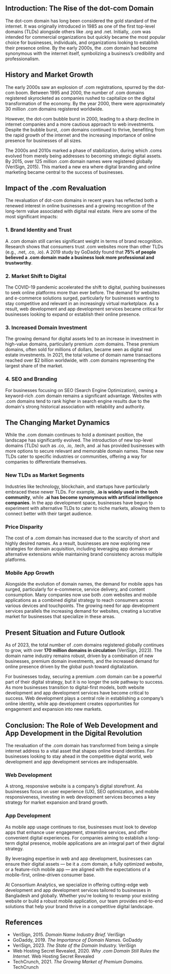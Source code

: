 ## Introduction: The Rise of the dot-com Domain

The dot-com domain has long been considered the gold standard of the internet. It was originally introduced in 1985 as one of the first top-level domains (TLDs) alongside others like .org and .net. Initially, .com was intended for commercial organizations but quickly became the most popular choice for businesses, individuals, and organizations looking to establish their presence online. By the early 2000s, the .com domain had become synonymous with the internet itself, symbolizing a business’s credibility and professionalism.

## History and Market Growth

The early 2000s saw an explosion of .com registrations, spurred by the dot-com boom. Between 1995 and 2000, the number of .com domains registered skyrocketed as companies rushed to capitalize on the digital transformation of the economy. By the year 2000, there were approximately 30 million .com domains registered worldwide.

However, the dot-com bubble burst in 2000, leading to a sharp decline in internet companies and a more cautious approach to web investments. Despite the bubble burst, .com domains continued to thrive, benefiting from the rapid growth of the internet and the increasing importance of online presence for businesses of all sizes.

The 2000s and 2010s marked a phase of stabilization, during which .coms evolved from merely being addresses to becoming strategic digital assets. By 2015, over 125 million .com domain names were registered globally (VeriSign, 2015). This marked a new era where digital branding and online marketing became central to the success of businesses.

## Impact of the .com Revaluation

The revaluation of dot-com domains in recent years has reflected both a renewed interest in online businesses and a growing recognition of the long-term value associated with digital real estate. Here are some of the most significant impacts:

### 1. Brand Identity and Trust

A .com domain still carries significant weight in terms of brand recognition. Research shows that consumers trust .com websites more than other TLDs (e.g., .net, .co, .io). A 2019 study by GoDaddy found that **75% of people believed a .com domain made a business look more professional and trustworthy**.

### 2. Market Shift to Digital

The COVID-19 pandemic accelerated the shift to digital, pushing businesses to seek online platforms more than ever before. The demand for websites and e-commerce solutions surged, particularly for businesses wanting to stay competitive and relevant in an increasingly virtual marketplace. As a result, web development and app development services became critical for businesses looking to expand or establish their online presence.

### 3. Increased Domain Investment

The growing demand for digital assets led to an increase in investment in high-value domains, particularly premium .com domains. These premium domains, often sold for millions of dollars, became seen as digital real estate investments. In 2021, the total volume of domain name transactions reached over $2 billion worldwide, with .com domains representing the largest share of the market.

### 4. SEO and Branding

For businesses focusing on SEO (Search Engine Optimization), owning a keyword-rich .com domain remains a significant advantage. Websites with .com domains tend to rank higher in search engine results due to the domain's strong historical association with reliability and authority.

## The Changing Market Dynamics

While the .com domain continues to hold a dominant position, the landscape has significantly evolved. The introduction of new top-level domains (TLDs) such as .co, .io, .tech, and .ai has provided businesses with more options to secure relevant and memorable domain names. These new TLDs cater to specific industries or communities, offering a way for companies to differentiate themselves.

### New TLDs as Market Segments

Industries like technology, blockchain, and startups have particularly embraced these newer TLDs. For example, **.io is widely used in the tech community**, while **.ai has become synonymous with artificial intelligence companies**. In the app development space, businesses have begun to experiment with alternative TLDs to cater to niche markets, allowing them to connect better with their target audience.

### Price Disparity

The cost of a .com domain has increased due to the scarcity of short and highly desired names. As a result, businesses are now exploring new strategies for domain acquisition, including leveraging app domains or alternative extensions while maintaining brand consistency across multiple platforms.

### Mobile App Growth

Alongside the evolution of domain names, the demand for mobile apps has surged, particularly for e-commerce, service delivery, and content consumption. Many companies now use both .com websites and mobile applications as a combined digital strategy to reach consumers across various devices and touchpoints. The growing need for app development services parallels the increasing demand for websites, creating a lucrative market for businesses that specialize in these areas.

## Present Situation and Future Outlook

As of 2023, the total number of .com domains registered globally continues to grow, with over **170 million domains in circulation** (VeriSign, 2023). The domain name industry remains robust, driven by a combination of new businesses, premium domain investments, and the increased demand for online presence driven by the global push toward digitalization.

For businesses today, securing a premium .com domain can be a powerful part of their digital strategy, but it is no longer the sole pathway to success. As more businesses transition to digital-first models, both website development and app development services have become critical to success. Web development plays a central role in establishing a company’s online identity, while app development creates opportunities for engagement and expansion into new markets.

## Conclusion: The Role of Web Development and App Development in the Digital Revolution

The revaluation of the .com domain has transformed from being a simple internet address to a vital asset that shapes online brand identities. For businesses looking to stay ahead in the competitive digital world, web development and app development services are indispensable.

### Web Development

A strong, responsive website is a company’s digital storefront. As businesses focus on user experience (UX), SEO optimization, and mobile responsiveness, investing in web development services becomes a key strategy for market expansion and brand growth.

### App Development

As mobile app usage continues to rise, businesses must look to develop apps that enhance user engagement, streamline services, and offer convenient digital experiences. For companies aiming to establish a long-term digital presence, mobile applications are an integral part of their digital strategy.

By leveraging expertise in web and app development, businesses can ensure their digital assets — be it a .com domain, a fully optimized website, or a feature-rich mobile app — are aligned with the expectations of a mobile-first, online-driven consumer base.

At Consortium Analytics, we specialize in offering cutting-edge web development and app development services tailored to businesses in Bangladesh and globally. Whether you're looking to revamp your existing website or build a robust mobile application, our team provides end-to-end solutions that help your brand thrive in a competitive digital landscape.

## References

- VeriSign, 2015. _Domain Name Industry Brief._ VeriSign
- GoDaddy, 2019. _The Importance of Domain Names._ GoDaddy
- VeriSign, 2023. _The State of the Domain Industry._ VeriSign
- Web Hosting Secret Revealed, 2020. _Why .com Domain Still Rules the Internet._ Web Hosting Secret Revealed
- TechCrunch, 2021. _The Growing Market of Premium Domains._ TechCrunch
